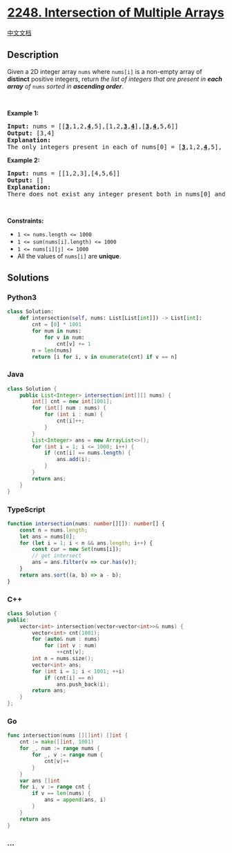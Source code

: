 # [2248. Intersection of Multiple Arrays](https://leetcode.com/problems/intersection-of-multiple-arrays)

[中文文档](/solution/2200-2299/2248.Intersection%20of%20Multiple%20Arrays/README.md)

## Description

Given a 2D integer array <code>nums</code> where <code>nums[i]</code> is a non-empty array of <strong>distinct</strong> positive integers, return <em>the list of integers that are present in <strong>each array</strong> of</em> <code>nums</code><em> sorted in <strong>ascending order</strong></em>.

<p>&nbsp;</p>
<p><strong class="example">Example 1:</strong></p>

<pre>
<strong>Input:</strong> nums = [[<u><strong>3</strong></u>,1,2,<u><strong>4</strong></u>,5],[1,2,<u><strong>3</strong></u>,<u><strong>4</strong></u>],[<u><strong>3</strong></u>,<u><strong>4</strong></u>,5,6]]
<strong>Output:</strong> [3,4]
<strong>Explanation:</strong> 
The only integers present in each of nums[0] = [<u><strong>3</strong></u>,1,2,<u><strong>4</strong></u>,5], nums[1] = [1,2,<u><strong>3</strong></u>,<u><strong>4</strong></u>], and nums[2] = [<u><strong>3</strong></u>,<u><strong>4</strong></u>,5,6] are 3 and 4, so we return [3,4].</pre>

<p><strong class="example">Example 2:</strong></p>

<pre>
<strong>Input:</strong> nums = [[1,2,3],[4,5,6]]
<strong>Output:</strong> []
<strong>Explanation:</strong> 
There does not exist any integer present both in nums[0] and nums[1], so we return an empty list [].
</pre>

<p>&nbsp;</p>
<p><strong>Constraints:</strong></p>

<ul>
	<li><code>1 &lt;= nums.length &lt;= 1000</code></li>
	<li><code>1 &lt;= sum(nums[i].length) &lt;= 1000</code></li>
	<li><code>1 &lt;= nums[i][j] &lt;= 1000</code></li>
	<li>All the values of <code>nums[i]</code> are <strong>unique</strong>.</li>
</ul>

## Solutions

<!-- tabs:start -->

### **Python3**

```python
class Solution:
    def intersection(self, nums: List[List[int]]) -> List[int]:
        cnt = [0] * 1001
        for num in nums:
            for v in num:
                cnt[v] += 1
        n = len(nums)
        return [i for i, v in enumerate(cnt) if v == n]
```

### **Java**

```java
class Solution {
    public List<Integer> intersection(int[][] nums) {
        int[] cnt = new int[1001];
        for (int[] num : nums) {
            for (int i : num) {
                cnt[i]++;
            }
        }
        List<Integer> ans = new ArrayList<>();
        for (int i = 1; i <= 1000; i++) {
            if (cnt[i] == nums.length) {
                ans.add(i);
            }
        }
        return ans;
    }
}
```

### **TypeScript**

```ts
function intersection(nums: number[][]): number[] {
    const n = nums.length;
    let ans = nums[0];
    for (let i = 1; i < n && ans.length; i++) {
        const cur = new Set(nums[i]);
        // get intersect
        ans = ans.filter(v => cur.has(v));
    }
    return ans.sort((a, b) => a - b);
}
```

### **C++**

```cpp
class Solution {
public:
    vector<int> intersection(vector<vector<int>>& nums) {
        vector<int> cnt(1001);
        for (auto& num : nums)
            for (int v : num)
                ++cnt[v];
        int n = nums.size();
        vector<int> ans;
        for (int i = 1; i < 1001; ++i)
            if (cnt[i] == n)
                ans.push_back(i);
        return ans;
    }
};
```

### **Go**

```go
func intersection(nums [][]int) []int {
	cnt := make([]int, 1001)
	for _, num := range nums {
		for _, v := range num {
			cnt[v]++
		}
	}
	var ans []int
	for i, v := range cnt {
		if v == len(nums) {
			ans = append(ans, i)
		}
	}
	return ans
}
```

### **...**

```

```

<!-- tabs:end -->
